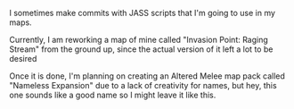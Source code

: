 I sometimes make commits with JASS scripts that I'm going to use in my maps.

Currently, I am reworking a map of mine called "Invasion Point: Raging Stream" from the ground up, since the actual version of it left a lot to be desired

Once it is done, I'm planning on creating an Altered Melee map pack called "Nameless Expansion" due to a lack of creativity for names, but hey, this one sounds like a good name so I might leave it like this.

